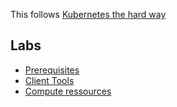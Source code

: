 This follows [Kubernetes the hard way](https://github.com/kelseyhightower/kubernetes-the-hard-way)

## Labs

* [Prerequisites](docs/01-prerequisites.md)
* [Client Tools](docs/02-client-tools.md)
* [Compute ressources](docs/03-compute-ressources.md)
